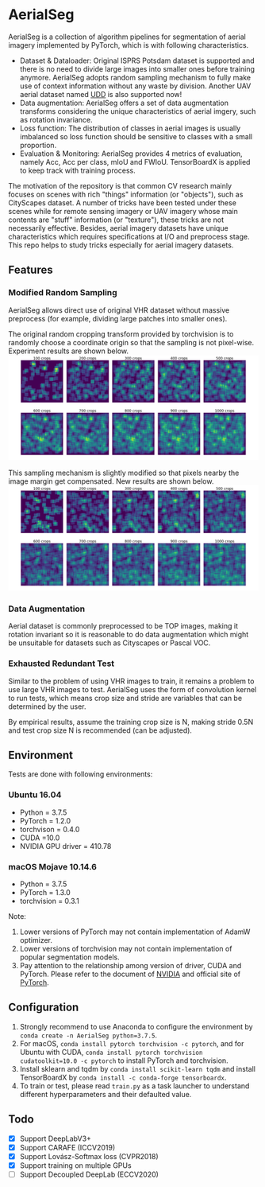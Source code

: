 # AerialSeg
AerialSeg is a collection of algorithm pipelines for segmentation of aerial imagery implemented by PyTorch, which is with following characteristics.

- Dataset & Dataloader: Original ISPRS Potsdam dataset is supported and there is no need to divide large images into smaller ones before training anymore. AerialSeg adopts random sampling mechanism to fully make use of context information without any waste by division. Another UAV aerial dataset named [UDD](https://github.com/MarcWong/UDD) is also supported now!
- Data augmentation: AerialSeg offers a set of data augmentation transforms considering the unique characteristics of aerial imgery, such as rotation invariance.
- Loss function: The distribution of classes in aerial images is usually imbalanced so loss function should be sensitive to classes with a small proportion.
- Evaluation & Monitoring: AerialSeg provides 4 metrics of evaluation, namely Acc, Acc per class, mIoU and FWIoU. TensorBoardX is applied to keep track with training process.

The motivation of the repository is that common CV research mainly focuses on scenes with rich "things" information (or "objects"), such as CityScapes dataset. A number of tricks have been tested  under these scenes while for remote sensing imagery or UAV imagery whose main contents are "stuff" information (or "texture"), these tricks are not necessarily effective. Besides, aerial imagery datasets have unique characteristics which requires specifications at I/O and preprocess stage. This repo helps to study tricks especially for aerial imagery datasets.

## Features

### Modified Random Sampling

AerialSeg allows direct use of original VHR dataset without massive preprocess (for example, dividing large patches into smaller ones).

The original random cropping transform provided by torchvision is to randomly choose a coordinate origin so that the sampling is not pixel-wise. Experiment results are shown below.![](https://github.com/QT-Zhu/AerialSeg/blob/master/images/random_1.png)

This sampling mechanism is slightly modified so that pixels nearby the image margin get compensated. New results are shown below.![](https://github.com/QT-Zhu/AerialSeg/blob/master/images/random_2.png)

### Data Augmentation

Aerial dataset is commonly preprocessed to be TOP images, making it rotation invariant so it is reasonable to do data augmentation which might be unsuitable for datasets such as Cityscapes or Pascal VOC.

### Exhausted Redundant Test

Similar to the problem of using VHR images to train, it remains a problem to use large VHR images to test. AerialSeg uses the form of convolution kernel to run tests, which means crop size and stride are variables that can be determined by the user.

By empirical results, assume the training crop size is N, making stride 0.5N and test crop size N is recommended (can be adjusted).

## Environment

Tests are done with following environments:

### Ubuntu 16.04

- Python = 3.7.5
- PyTorch = 1.2.0
- torchvison = 0.4.0
- CUDA =10.0
- NVIDIA GPU driver = 410.78

### macOS Mojave 10.14.6

- Python = 3.7.5
- PyTorch = 1.3.0
- torchvision = 0.3.1

Note:

1. Lower versions of PyTorch may not contain implementation of AdamW optimizer.
2. Lower versions of torchvision may not contain implementation of popular segmentation models.
3. Pay attention to the relationship among version of driver, CUDA and PyTorch. Please refer to the document of [NVIDIA](https://docs.nvidia.com/cuda/cuda-toolkit-release-notes/index.html) and official site of [PyTorch](https://pytorch.org).

## Configuration

1. Strongly recommend to use Anaconda to configure the environment by `conda create -n AerialSeg python=3.7.5`.
2. For macOS, `conda install pytorch torchvision -c pytorch`, and for Ubuntu with CUDA, `conda install pytorch torchvision cudatoolkit=10.0 -c pytorch` to install PyTorch and torchvision.
3. Install sklearn and tqdm by `conda install scikit-learn tqdm` and install TensorBoardX by `conda install -c conda-forge tensorboardx`.
5. To train or test, please read `train.py` as a task launcher to understand different hyperparameters and their defaulted value.

## Todo

- [x] Support DeepLabV3+
- [x] Support CARAFE (ICCV2019)
- [x] Support Lovász-Softmax loss (CVPR2018)
- [x] Support training on multiple GPUs
- [ ] Support Decoupled DeepLab (ECCV2020)